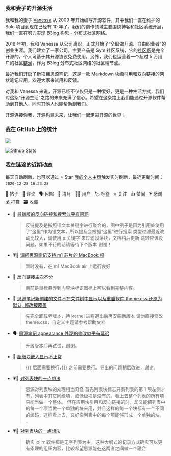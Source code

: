 ### 我和妻子的开源生活

我和我的妻子 [Vanessa](https://github.com/Vanessa219) 从 2009 年开始编写开源软件，其中我们一直在维护的 Solo 项目到现在已经有 10 年了。我们的创作领域主要围绕博客和社区系统开展，我们一直在努力实现 [B3log 构思 - 分布式社区网络](https://ld246.com/article/1546941897596)。

2018 年初，我和 Vanessa 从公司离职，正式开始了“全职做开源、自由职业者”的创业生涯。我们建立了一家公司，主要产品是 Sym 社区系统，它的[社区版](https://github.com/88250/symphony)是完全开源的，个人可基于其开源协议免费使用。另外，我们也运营着一个超过 5 万用户的社区[链滴](https://ld246.com)，作为 B3log 分布式社区网络的社区端节点。

最近我们开启了新项目[思源笔记](https://github.com/siyuan-note/siyuan)，这是一款 Markdown 块级引用和双向链接的网状笔记应用，欢迎大家来试用和反馈。

对我和 Vanessa 来说，开源已经不仅仅只是一种爱好，更是一种生活方式，我们对这条“开源生活”之路的未来充满了信心。希望在这条路上我们能通过开源软件帮助到其他人，同时其他人也能帮助到我们。

开源连接你我，开源构建未来，让我们一起走进开源的世界！

### 我在 GitHub 上的统计

<a title="Hits" target="_blank" href="https://github.com/88250/88250"><img src="https://hits.b3log.org/88250/88250.svg"></a>

[![Github Stats](https://github-readme-stats.vercel.app/api?username=88250&theme=tokyonight&show_icons=true)](https://github.com/88250)

<!--events start -->

### 我在链滴的近期动态

每天自动刷新，也可以通过 ⭐️ Star [我的个人主页](https://github.com/88250/88250)触发实时刷新，最近更新时间：`2020-12-28 16:23:28`

📝 帖子 &nbsp; 💬 评论 &nbsp; 🗣 回帖 &nbsp; 🌙 清月 &nbsp; 👨‍💻 用户 &nbsp; 🏷️ 标签 &nbsp; ⭐️ 关注 &nbsp; 👍 赞同 &nbsp; 💗 感谢 &nbsp; 💰 打赏 &nbsp; 🗃 收藏

* 💬 [最新版的反向链接和搜索似乎有问题](https://ld246.com/article/1609065943151/comment/1609085079392#comments)

  > 反链提及是按照锚文本关键字进行聚合的，图中例子是因为引用处使用了“这里”作为锚文本，所以提及会根据“这里”进行搜索 类型过滤最近改动比较大，请使用 p:关键字 来过滤段落块，文档稍后更新 跳转应该没问题，如果不行的话请等待下个版本 谢谢！
* 💗💬 [请问思源笔记支持 m1 芯片的 MacBook 吗](https://ld246.com/article/1608755145667/comment/1609072773456#comments)

  > 暂时没有，在 m1 MacBook air 上运行良好
* 💬 [反向链接主次不分](https://ld246.com/article/1608635256949/comment/1609068906617#comments)

  > 目前是鼠标悬浮到内容块标识图标上可以看到完整内容。
* 💬 [思源笔记新创建的文件不在文件树中显示以及重启软件 theme.css 还原为默认, 修改被覆盖](https://ld246.com/article/1609056246797/comment/1609057492574#comments)

  > 先完全卸载老版本，待 kernel 进程退出后再安装新版本 请勿直接修改 theme.css，自定义主题请参考帮助文档
* 🗣 [思源笔记 appearance 外观的修改似乎有延迟](https://ld246.com/article/1608864745377/comment/1608974567461#comments)

  > 升级版本后再试试，谢谢。
* 💬 [超级块嵌入显示不正常](https://ld246.com/article/1609034339177/comment/1609035585267#comments)

  > {{{ 后面需要换行，}}} 之前需要换行。导出的问题稍后改进，谢谢。
* 💗📝 [对列表块的一点想法](https://ld246.com/article/1608983246871)

  > 思源对列表块的处理相当奇怪 首先列表块标志只有列表的第 1 项左侧才有，列表中其它同级项，或低级项是没有的。看上去整个列表的所有项只能当做一个整体。 但在应用块引用和反向链接的时，却又能把列表中的每一个项当做一个单独的块来用，并且这样的每一个块都有一个不同的编码，这样看上去，又好像列表中的每个项能够形成一个单独的块。  ..
* 💗💬 [对列表块的一点想法](https://ld246.com/article/1608983246871/comment/1608996884478#comments)

  > 确实 类 rr 软件都是无序列表为主，这种大纲式的记录方式确实可以更有条理的组织内容，比较希望思源能在这两者之间做一个融合


<!--events end -->
